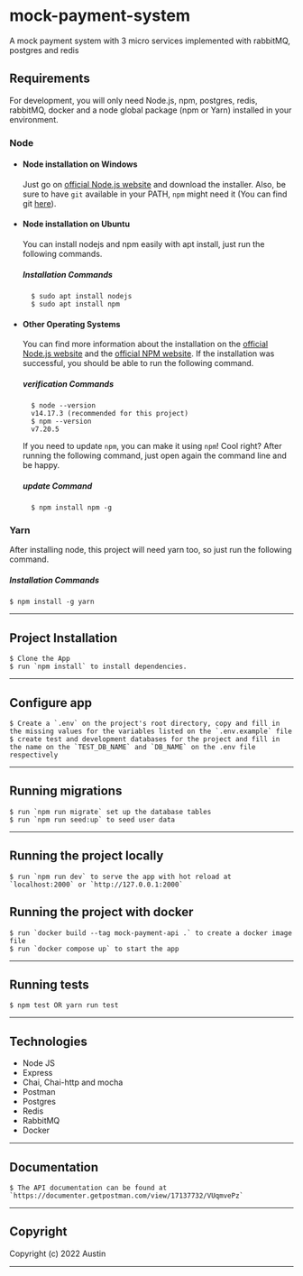 # mock-payment-system
A mock payment system with 3 micro services implemented with rabbitMQ, postgres and redis

## Requirements

For development, you will only need Node.js, npm, postgres, redis, rabbitMQ, docker and a node global package (npm or Yarn) installed in your environment.

### Node

- #### Node installation on Windows

    Just go on [official Node.js website](https://nodejs.org/) and download the installer.
    Also, be sure to have `git` available in your PATH, `npm` might need it (You can find git [here](https://git-scm.com/)).

- #### Node installation on Ubuntu

    You can install nodejs and npm easily with apt install, just run the following commands.

    ##### Installation Commands

        $ sudo apt install nodejs
        $ sudo apt install npm

- #### Other Operating Systems

    You can find more information about the installation on the [official Node.js website](https://nodejs.org/) and the [official NPM website](https://npmjs.org/).
    If the installation was successful, you should be able to run the following command.

    ##### verification Commands

        $ node --version
        v14.17.3 (recommended for this project)
        $ npm --version
        v7.20.5
    If you need to update `npm`, you can make it using `npm`! Cool right? After running the following command, just open again the command line and be happy.

    ##### update Command

        $ npm install npm -g

### Yarn

After installing node, this project will need yarn too, so just run the following command.

##### Installation Commands

    $ npm install -g yarn

---

## Project Installation

    $ Clone the App
    $ run `npm install` to install dependencies.

---

## Configure app

    $ Create a `.env` on the project's root directory, copy and fill in the missing values for the variables listed on the `.env.example` file
    $ create test and development databases for the project and fill in the name on the `TEST_DB_NAME` and `DB_NAME` on the .env file respectively
---

## Running migrations

    $ run `npm run migrate` set up the database tables
    $ run `npm run seed:up` to seed user data

---

## Running the project locally

    $ run `npm run dev` to serve the app with hot reload at `localhost:2000` or `http://127.0.0.1:2000`

## Running the project with docker

    $ run `docker build --tag mock-payment-api .` to create a docker image file
    $ run `docker compose up` to start the app

---

## Running tests

    $ npm test OR yarn run test

---

## Technologies

- Node JS
- Express
- Chai, Chai-http and mocha
- Postman
- Postgres
- Redis
- RabbitMQ
- Docker

---

## Documentation

    $ The API documentation can be found at `https://documenter.getpostman.com/view/17137732/VUqmvePz`
    
---

## Copyright

Copyright (c) 2022 Austin

---